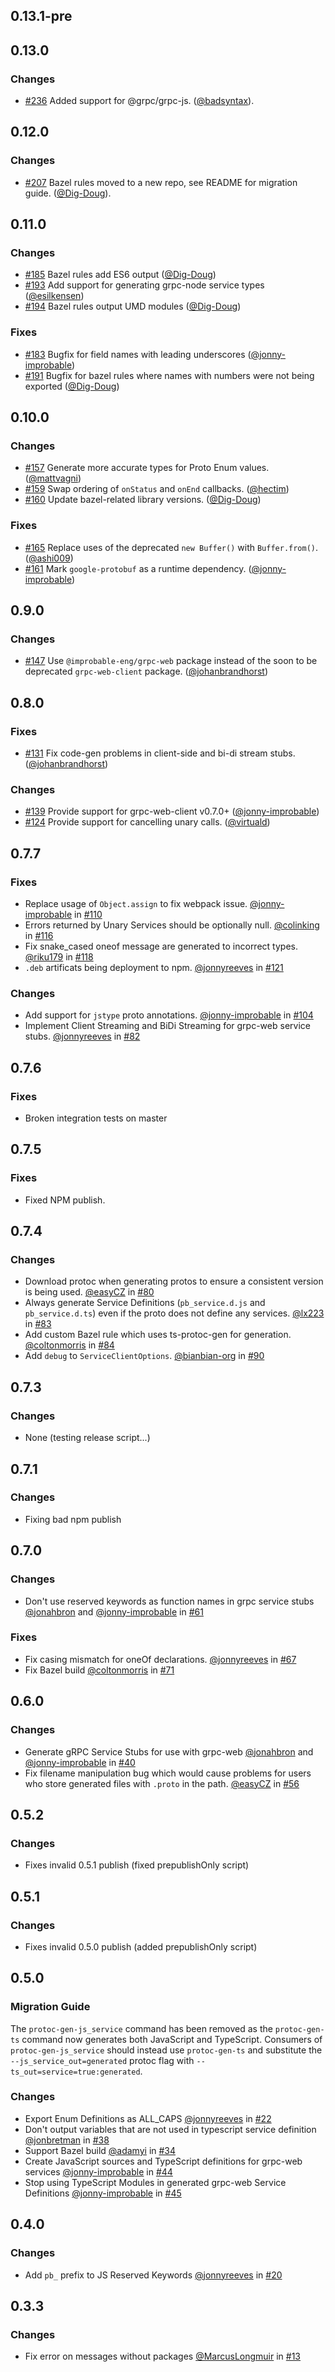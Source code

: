 ## 0.13.1-pre

## 0.13.0

### Changes
* [#236](https://github.com/improbable-eng/ts-protoc-gen/pull/236) Added support for @grpc/grpc-js. ([@badsyntax](https://github.com/badsyntax)).

## 0.12.0

### Changes
* [#207](https://github.com/improbable-eng/ts-protoc-gen/pull/207) Bazel rules moved to a new repo, see README for migration guide. ([@Dig-Doug](https://github.com/Dig-Doug)).

## 0.11.0

### Changes
* [#185](https://github.com/improbable-eng/ts-protoc-gen/pull/185) Bazel rules add ES6 output ([@Dig-Doug](https://github.com/Dig-Doug))
* [#193](https://github.com/improbable-eng/ts-protoc-gen/pull/193) Add support for generating grpc-node service types ([@esilkensen](https://github.com/esilkensen))
* [#194](https://github.com/improbable-eng/ts-protoc-gen/pull/194) Bazel rules output UMD modules ([@Dig-Doug](https://github.com/Dig-Doug))

### Fixes
* [#183](https://github.com/improbable-eng/ts-protoc-gen/pull/183) Bugfix for field names with leading underscores ([@jonny-improbable](https://github.com/jonny-improbable))
* [#191](https://github.com/improbable-eng/ts-protoc-gen/pull/191) Bugfix for bazel rules where names with numbers were not being exported ([@Dig-Doug](https://github.com/Dig-Doug)) 

## 0.10.0

### Changes
* [#157](https://github.com/improbable-eng/ts-protoc-gen/pull/157) Generate more accurate types for Proto Enum values. ([@mattvagni](https://github.com/mattvagni))
* [#159](https://github.com/improbable-eng/ts-protoc-gen/pull/159) Swap ordering of `onStatus` and `onEnd` callbacks. ([@hectim](https://github.com/hectim))
* [#160](https://github.com/improbable-eng/ts-protoc-gen/pull/160) Update bazel-related library versions. ([@Dig-Doug](https://github.com/Dig-Doug))


### Fixes
* [#165](https://github.com/improbable-eng/ts-protoc-gen/pull/165) Replace uses of the deprecated `new Buffer()` with `Buffer.from()`. ([@ashi009](https://github.com/ashi009))
* [#161](https://github.com/improbable-eng/ts-protoc-gen/pull/161) Mark `google-protobuf` as a runtime dependency. ([@jonny-improbable](https://github.com/jonny-improbable))

## 0.9.0

### Changes
* [#147](https://github.com/improbable-eng/ts-protoc-gen/pull/147) Use `@improbable-eng/grpc-web` package instead of the soon to be deprecated `grpc-web-client` package. ([@johanbrandhorst](https://github.com/johanbrandhorst))

## 0.8.0

### Fixes
* [#131](https://github.com/improbable-eng/ts-protoc-gen/pull/131) Fix code-gen problems in client-side and bi-di stream stubs. ([@johanbrandhorst](https://github.com/johanbrandhorst))

### Changes
* [#139](https://github.com/improbable-eng/ts-protoc-gen/pull/139) Provide support for grpc-web-client v0.7.0+ ([@jonny-improbable](https://github.com/jonny-improbable))
* [#124](https://github.com/improbable-eng/ts-protoc-gen/pull/124) Provide support for cancelling unary calls. ([@virtuald](https://github.com/virtuald))

## 0.7.7

### Fixes
* Replace usage of `Object.assign` to fix webpack issue. [@jonny-improbable](https://github.com/jonny-improbable) in [#110](https://github.com/improbable-eng/ts-protoc-gen/pull/110)
* Errors returned by Unary Services should be optionally null. [@colinking](https://github.com/collinking) in [#116](https://github.com/improbable-eng/ts-protoc-gen/pull/116)
* Fix snake_cased oneof message are generated to incorrect types. [@riku179](https://github.com/riku179) in [#118](https://github.com/improbable-eng/ts-protoc-gen/pull/118)
* `.deb` artificats being deployment to npm. [@jonnyreeves](https://github.com/jonnyreeves) in [#121](https://github.com/improbable-eng/ts-protoc-gen/pull/121)

### Changes
* Add support for `jstype` proto annotations. [@jonny-improbable](https://github.com/jonny-improbable) in [#104](https://github.com/improbable-eng/ts-protoc-gen/pull/104)
* Implement Client Streaming and BiDi Streaming for grpc-web service stubs. [@jonnyreeves](https://github.com/jonnyreeves) in [#82](https://github.com/improbable-eng/ts-protoc-gen/pull/82)

## 0.7.6

### Fixes
* Broken integration tests on master 

## 0.7.5

### Fixes
* Fixed NPM publish.

## 0.7.4

### Changes
* Download protoc when generating protos to ensure a consistent version is being used. [@easyCZ](https://github.com/easyCZ) in [#80](https://github.com/improbable-eng/ts-protoc-gen/pull/80) 
* Always generate Service Definitions (`pb_service.d.js` and `pb_service.d.ts`) even if the proto does not define any services. [@lx223 ](https://github.com/lx223) in [#83](https://github.com/improbable-eng/ts-protoc-gen/pull/83) 
* Add custom Bazel rule which uses ts-protoc-gen for generation. [@coltonmorris](https://github.com/coltonmorris) in [#84](https://github.com/improbable-eng/ts-protoc-gen/pull/84)
* Add `debug` to `ServiceClientOptions`. [@bianbian-org](https://github.com/bianbian-org) in [#90](https://github.com/improbable-eng/ts-protoc-gen/pull/90)

## 0.7.3

### Changes
* None (testing release script...)

## 0.7.1

### Changes
* Fixing bad npm publish

## 0.7.0

### Changes
* Don't use reserved keywords as function names in grpc service stubs [@jonahbron](https://github.com/jonahbron) and [@jonny-improbable]((https://github.com/jonny-improbable)) in [#61](https://github.com/improbable-eng/ts-protoc-gen/pull/61)

### Fixes
* Fix casing mismatch for oneOf declarations. [@jonnyreeves](https://github.com/jonnyreeves) in [#67](https://github.com/improbable-eng/ts-protoc-gen/pull/67)
* Fix Bazel build [@coltonmorris](https://github.com/coltonmorris) in [#71](https://github.com/improbable-eng/ts-protoc-gen/pull/71)

## 0.6.0

### Changes
* Generate gRPC Service Stubs for use with grpc-web [@jonahbron](https://github.com/jonahbron) and [@jonny-improbable](https://github.com/jonny-improbable) in [#40](https://github.com/improbable-eng/ts-protoc-gen/pull/40)
* Fix filename manipulation bug which would cause problems for users who store generated files with `.proto` in the path. [@easyCZ](https://github.com/easyCZ) in [#56](https://github.com/improbable-eng/ts-protoc-gen/pull/56)

## 0.5.2

### Changes
* Fixes invalid 0.5.1 publish (fixed prepublishOnly script)

## 0.5.1

### Changes
* Fixes invalid 0.5.0 publish (added prepublishOnly script)

## 0.5.0

### Migration Guide
The `protoc-gen-js_service` command has been removed as the `protoc-gen-ts` command now generates both JavaScript and TypeScript. Consumers of `protoc-gen-js_service` should instead use `protoc-gen-ts` and substitute the `--js_service_out=generated` protoc flag with `--ts_out=service=true:generated`.

### Changes
* Export Enum Definitions as ALL_CAPS [@jonnyreeves](https://github.com/jonnyreeves) in [#22](https://github.com/improbable-eng/ts-protoc-gen/issues/22)
* Don't output variables that are not used in typescript service definition [@jonbretman](https://github.com/jonbretman) in [#38](https://github.com/improbable-eng/ts-protoc-gen/pull/38)
* Support Bazel build [@adamyi](https://github.com/adamyi) in [#34](https://github.com/improbable-eng/ts-protoc-gen/pull/34)
* Create JavaScript sources and TypeScript definitions for grpc-web services [@jonny-improbable](https://github.com/jonny-improbable) in [#44](https://github.com/improbable-eng/ts-protoc-gen/pull/44)
* Stop using TypeScript Modules in generated grpc-web Service Definitions [@jonny-improbable](https://github.com/jonny-improbable) in [#45](https://github.com/improbable-eng/ts-protoc-gen/pull/45)

## 0.4.0

### Changes
*  Add `pb_` prefix to JS Reserved Keywords [@jonnyreeves](https://github.com/jonnyreeves) in [#20](https://github.com/improbable-eng/ts-protoc-gen/pull/20)

## 0.3.3

### Changes
* Fix error on messages without packages [@MarcusLongmuir](https://github.com/MarcusLongmuir) in [#13](https://github.com/improbable-eng/ts-protoc-gen/pull/13) 
